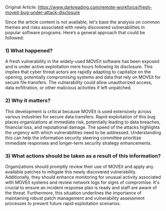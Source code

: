 Original Article: https://www.darkreading.com/remote-workforce/fresh-moveit-bug-under-attack-disclosure

Since the article content is not available, let's base the analysis on common themes and risks associated with newly discovered vulnerabilities in popular software programs. Here’s a general approach that could be followed:

### 1) What happened?
A fresh vulnerability in the widely-used MOVEit software has been exposed and is under active exploitation mere hours following its disclosure. This implies that cyber threat actors are rapidly adapting to capitalize on the opening, potentially compromising systems and data that rely on MOVEit for secure file transfers. The vulnerability could allow unauthorized access, data exfiltration, or other malicious activities if left unpatched.

### 2) Why it matters?
This development is critical because MOVEit is used extensively across various industries for secure data transfers. Rapid exploitation of this bug places organizations at immediate risk, potentially leading to data breaches, financial loss, and reputational damage. The speed of the attacks highlights the urgency with which vulnerabilities need to be addressed. Understanding this can help the information security steering committee prioritize immediate responses and longer-term security strategy enhancements.

### 3) What actions should be taken as a result of this information?
Organizations should promptly review their use of MOVEit and apply any available patches to mitigate this newly discovered vulnerability. Additionally, they should enhance monitoring for unusual activity associated with MOVEit systems and review network logs for signs of compromise. It's crucial to ensure an incident response plan is ready and staff are aware of the threat. Furthermore, this situation underlines the importance of maintaining robust patch management and vulnerability assessment processes to prevent future rapid exploitation scenarios.